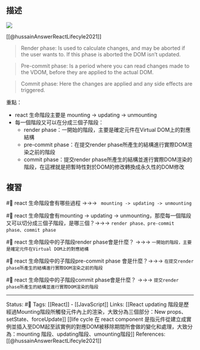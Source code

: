 
## 描述


![](https://res.cloudinary.com/dqfxgtyoi/image/upload/v1660833335/blog/react/life-cycle/life-cycle-react_wzmir9.jpg)

[[@hussainAnswerReactLifecyle2021]] 
> Render phase: Is used to calculate changes, and may be aborted if the user wants to. If this phase is aborted the DOM isn’t updated.

> Pre-commit phase: Is a period where you can read changes made to the VDOM, before they are applied to the actual DOM.

> Commit phase: Here the changes are applied and any side effects are triggered.

重點：
- react 生命階段主要是 mounting -> updating -> unmounting
- 每一個階段又可以在分成三個子階段：
	- render phase：一開始的階段，主要是確定元件在Virtual DOM上的對應結構
	- pre-commit phase：在提交render phase所產生的結構進行實際DOM渲染之前的階段
	- commit phase：提交render phase所產生的結構並進行實際DOM渲染的階段，在這裡就是把暫時性對於DOM的修改轉換成永久性的DOM修改

## 複習
#🧠 react 生命階段會有哪些過程 ->->-> ` mounting -> updating -> unmounting`
<!--SR:!2022-09-02,10,250-->

#🧠 react 生命階段會有mounting -> updating -> unmounting，那麼每一個階段又可以切分成三個子階段，是哪三個？->->-> `render phase、pre-commit phase、commit phase`
<!--SR:!2022-08-31,8,250-->

#🧠 react 生命階段中的子階段render phase會是什麼？ ->->-> `一開始的階段，主要是確定元件在Virtual DOM上的對應結構`
<!--SR:!2022-08-23,3,250-->

#🧠 react 生命階段中的子階段pre-commit phase 會是什麼？->->-> `在提交render phase所產生的結構進行實際DOM渲染之前的階段`
<!--SR:!2022-09-02,10,250-->

#🧠 react 生命階段中的子階段commit phase會是什麼？ ->->-> `提交render phase所產生的結構並進行實際DOM渲染的階段`
<!--SR:!2022-09-01,9,250-->

---
Status: #🌱 
Tags:
[[React]] - [[JavaScript]]
Links:
[[React updating 階段是歷經過Mounting階段所觸發元件內上的渲染，大致分為三個部分：New props、setState、forceUpdate]]
[[life cycle 在 react component 是指元件從建立成實例並插入至DOM起至該實例的對應DOM被移除期間所會做的變化和處理，大致分為：mounting 階段、updating階段、umounting階段]]
References:
[[@hussainAnswerReactLifecyle2021]]
